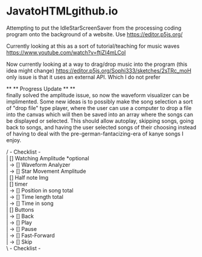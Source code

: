 # JavatoHTMLgithub.io
Attempting to put the IdleStarScreenSaver from the processing coding program onto the background of a website.
Use https://editor.p5js.org/

Currently looking at this as a sort of tutorial/teaching for music waves
https://www.youtube.com/watch?v=ftjZI4mLCoI

Now currently looking at a way to drag/drop music into the program (this idea might change)
https://editor.p5js.org/Sophi333/sketches/2sTRc_moH
only issue is that it uses an external API. Which I do not prefer<br />

** ** Progress Update ** **<br />
finally solved the amplitude issue, so now the waveform visualizer can be implimented.
Some new ideas is to possibly make the song selection a sort of "drop file" type player,
where the user can use a computer to drop a file into the canvas which will then be saved
into an array where the songs can be displayed or selected. This should allow autoplay,
skipping songs, going back to songs, and having the user selected songs of their choosing
instead of having to deal with the pre-german-fantacizing-era of kanye songs I enjoy.

/ - Checklist - <br />
|   [] Watching Amplitude *optional<br />
|   -> [] Waveform Analyzer<br />
|   -> [] Star Movement Amplitude<br />
|   [] Half note Img<br />
|   [] timer<br />
|   -> [] Position in song total<br />
|   -> [] Time length total<br />
|   -> [] Time in song<br />
|   [] Buttons<br />
|   -> [] Back<br />
|   -> [] Play<br />
|   -> [] Pause<br />
|   -> [] Fast-Forward<br />
|   -> [] Skip<br />
\ - Checklist -<br />